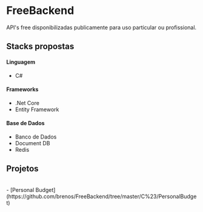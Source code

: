 # FreeBackend

API's free disponibilizadas publicamente para uso particular ou profissional.

## Stacks propostas

#### Linguagem
- C#

#### Frameworks
- .Net Core 
- Entity Framework

#### Base de Dados
- Banco de Dados
- Document DB
- Redis

## Projetos
<br/>
- [Personal Budget](https://github.com/brenos/FreeBackend/tree/master/C%23/PersonalBudget)
